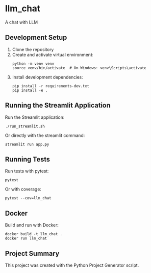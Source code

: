 # llm_chat

A chat with LLM

## Development Setup

1. Clone the repository
2. Create and activate virtual environment:
   ```
   python -m venv venv
   source venv/bin/activate  # On Windows: venv\Scripts\activate
   ```
3. Install development dependencies:
   ```
   pip install -r requirements-dev.txt
   pip install -e .
   ```

## Running the Streamlit Application

Run the Streamlit application:
```
./run_streamlit.sh
```

Or directly with the streamlit command:
```
streamlit run app.py
```

## Running Tests

Run tests with pytest:
```
pytest
```

Or with coverage:
```
pytest --cov=llm_chat
```

## Docker

Build and run with Docker:
```
docker build -t llm_chat .
docker run llm_chat
```


## Project Summary

This project was created with the Python Project Generator script.
